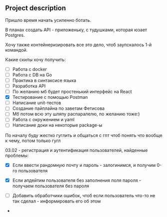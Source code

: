 ## Project description 

Пришло время начать усиленно ботать.

В планах создать API - приложеньку, с тудушками, которая юзает Postgres.

Хочу также контейнеризировать все это дело, чтоб заупскалось 1-й командой.

Какие скилы хочу получить:

- [ ] Работа с docker
- [ ] Работа с DB на Go
- [ ] Практика в синтаксисе языка
- [ ] Разработка API 
- [ ] По желанию мб будет простенький интерфейс на React
- [x] Тестирование с помощью Postman 
- [ ] Написание unit-тестов
- [ ] Создание пайплайна по заветам Фетисова
- [ ] Мб потом всю эту шляпу распаралелю, по желанию тоже:)
- [ ] Работа с окружением и yaml
- [ ] Написание доки на некоторые package-ы

По началу буду жестко гуглить и общаться с гпт чтоб понять что вообще к чему, потом только гугл

03.02 - регистрация и аутентификация пользователей, найденные проблемы:
- [x] Если ввести рандомную почту и пароль - залогинимся, и получим 0-го пользователя
- [x] Если апдейтим пользователя без заполнения поля пароля - получаем пользователя без пароля
- [ ] Добавить обработчики ошибок, чтоб если пользователь что-то не так сделал - информировать его об этом


- 
